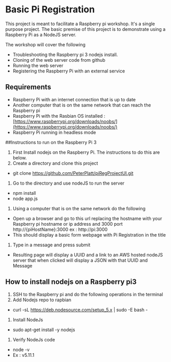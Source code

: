 # Basic Pi Registration
This project is meant to facilitate a Raspberry pi workshop. It's a single purpose project. The basic premise of this project is to demonstrate using a Raspberry Pi as a NodeJS server.

The workshop will cover the following
* Troubleshooting the Raspberry pi 3 nodejs install.
* Cloning of the web server code from github
* Running the web server
* Registering the Raspberry Pi with an external service 

## Requirements
* Raspberry Pi with an internet connection that is up to date
* Another computer that is on the same network that can reach the Raspberry pi
* Raspberry Pi with the Rasbian OS installed : [https://www.raspberrypi.org/downloads/noobs/](https://www.raspberrypi.org/downloads/noobs/)
* Raspberry Pi running in headless mode 

##Instructions to run on the Raspberry Pi 3
1. First Install nodejs on the Raspberry Pi. The instructions to do this are below.
1. Create a directory and clone this project 
  * git clone https://github.com/PeterPlatt/piRegProjectUI.git
1. Go to the directory and use nodeJS to run the server
  * npm install
  * node app.js
1. Using a computer that is on the same network do the following
  * Open up a browser and go to this url replacing the hostname with your Raspberry pi hostname or ip address and 3000 port http://{piHostName}:3000 ex : http://pi:3000
  * This should display a basic form webpage with Pi Registration in the title 
1. Type in a message and press submit
  * Resulting page will display a UUID and a link to an AWS hosted nodeJS server that when clicked will display a JSON with that UUID and Message

## How to install nodejs on a Raspberry pi3
1. SSH to the Raspberry pi and do the following operations in the terminal
1. Add Nodejs repo to rapbian
  * curl -sL https://deb.nodesource.com/setup_5.x | sudo -E bash -
1. Install NodeJs
  * sudo apt-get install -y nodejs
1. Verify NodeJs code
  * node -v
  * Ex : v5.11.1
